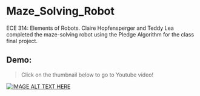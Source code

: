# Maze_Solving_Robot
ECE 314: Elements of Robots. Claire Hopfensperger and Teddy Lea completed the maze-solving robot using the Pledge Algorithm for the class final project.


## Demo:
> Click on the thumbnail below to go to Youtube video!

[![IMAGE ALT TEXT HERE](https://img.youtube.com/vi/aZZvuP-ogFs/0.jpg)](https://www.youtube.com/watch?v=aZZvuP-ogFs)
